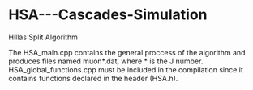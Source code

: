 # HSA---Cascades-Simulation
Hillas Split Algorithm

The HSA_main.cpp contains the general proccess of the algorithm and produces files named muon*.dat, where * is the J number. 
HSA_global_functions.cpp must be included in the compilation since it contains functions declared in the header (HSA.h).
